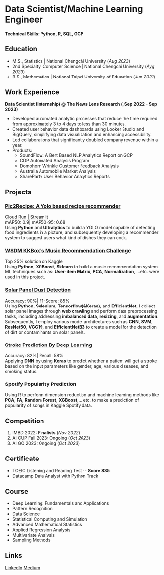 # Data Scientist/Machine Learning Engineer

#### Technical Skills: Python, R, SQL, GCP

## Education
- M.S., Statistics | National Chengchi University (_Aug 2023_)
- 2nd Specialty, Computer Science | National Chengchi University (_Ayg 2023_)
- B.S., Mathematics | National Taipei University of Education (_Jun 2021_)

## Work Experience
**Data Scientist (Internship) @ The News Lens Research (_Sep 2022 - Sep 2023)**
- Developed automated analytic processes that reduce the time required from approximately 3 to 4 days to less than 30 minutes.
- Created user behavior data dashboards using Looker Studio and BigQuery, simplifying data visualization and enhancing accessibility.
- Led collaborations that significantly doubled company revenue within a year.
- Products:
  - SoundFlow: A Bert Based NLP Analytics Report on GCP
  - CDP Automated Analysis Program
  - Domohorn Wrinkle Customer Feedback Analysis
  - Australia Automobile Market Analysis
  - ShareParty User Behavior Analytics Reports

## Projects
### [Pic2Recipe: A Yolo based recipe recommender](https://github.com/Ryotess/Pic2Recipe--A_yolov8_based_recipe_recommender)  
[Cloud Run](https://pic2recipe-tm6hnb4x7q-uc.a.run.app/) | [Streamlit](https://pic2recipe-a-yolov8-base-recipe-recommender.streamlit.app/)  
mAP50: 0.9| mAP50-95: 0.68  
Using **Python** and **Ultralytics** to build a YOLO model capable of detecting food ingredients in a picture, and subsequently developing a recommender system to suggest users what kind of dishes they can cook. 
### [WSDM KKBox's Music Recommendation Challenge](https://github.com/Ryotess/KKBOX_Music_Recommendation_System)
Top 25% solution on Kaggle  
Using **Python**, **XGBoost**, **Sklearn** to build a music recommendation system.  
ML techniques such as: **User-item Matrix**, **PCA**, **Normalization**, ...etc. were used in this project.
### [Solar Panel Dust Detection](https://github.com/Ryotess/-Project-DeepLearning-CV-Solar_Panel_Dust_Detection)
Accuracy: 90%| F1-Score: 85%  
Using **Python**, **Selenium**, **Tensorflow(&Keras)**, and **EfficientNet**, I collect solar panel images through **web crawling** and perform data preprocessing tasks, including addressing **imbalanced data**, **resizing**, and **augmentation**. Subsequently, I employ various model architectures such as **CNN**, **SVM**, **ResNet50**, **VGG19**, and **EfficientNetB3** to create a model for the detection of dirt or contaminants on solar panels.
### [Stroke Prediction By Deep Learning](https://github.com/Ryotess/-Project-DeepLearning-Stroke_Prediction)
Accuracy: 82%| Recall: 58%  
Applying **DNN** by using **Keras** to predict whether a patient will get a stroke based on the input parameters like gender, age, various diseases, and smoking status.
### Spotify Popularity Prediction
Using R to perform dimension reduction and machine learning methods like **PCA**, **FA**, **Random Forest**, **XGBoost**,... etc. to make a prediction of popularity of songs in Kaggle Spotify data.

## Competition
1. IMBD 2022: **Finalists** (_Nov 2022_)
2. AI CUP Fall 2023: Ongoing (_Oct 2023_)
3. AI GO 2023: Ongoing (_Oct 2023_)

## Certificate
- TOEIC Listening and Reading Test -- **Score 835**
- Datacamp Data Analyst with Python Track

## Course
- Deep Learning: Fundamentals and Applications
- Pattern Recognition
- Data Science
- Statistical Computing and Simulation
- Advanced Mathematical Statistics
- Applied Regression Analysis
- Multivariate Analysis
- Sampling Methods

## Links
[Linkedln](https://www.linkedin.com/in/shaoyanchen/)
[Medium](https://medium.com/@Ryotess)
